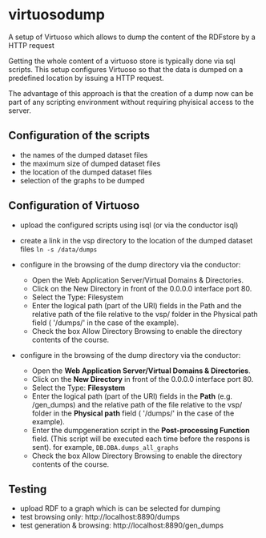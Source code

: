 # virtuosodump
A setup of Virtuoso which allows to dump the content of the RDFstore by a HTTP request

Getting the whole content of a virtuoso store is typically done via sql scripts. This
setup configures Virtuoso so that the data is dumped on a predefined location by issuing
a HTTP request.

The advantage of this approach is that the creation of a dump now can be part of any scripting
environment without requiring phyisical access to the server.

Configuration of the scripts
----------------------------

* the names of the dumped dataset files
* the maximum size of dumped dataset files
* the location of the dumped dataset files
* selection of the graphs to be dumped

Configuration of Virtuoso
-------------------------

* upload the configured scripts using isql (or via the conductor isql)
* create a link in the vsp directory to the location of the dumped dataset files
   `` ln -s /data/dumps ``
* configure in the browsing of the dump directory via the conductor:
    * Open the Web Application Server/Virtual Domains & Directories.
    * Click on the New Directory in front of the 0.0.0.0 interface port 80.
    * Select the Type: Filesystem
    * Enter the logical path (part of the URI) fields in the Path and the relative path of the file relative to the vsp/ folder in the Physical path field ( '/dumps/' in the case of the example).
    * Check the box Allow Directory Browsing to enable the directory contents of the course.

* configure in the browsing of the dump directory via the conductor:
    * Open the **Web Application Server/Virtual Domains & Directories**.
    * Click on the **New Directory** in front of the 0.0.0.0 interface port 80.
    * Select the Type: **Filesystem**
    * Enter the logical path (part of the URI) fields in the **Path** (e.g. /gen_dumps) and the relative path of the file relative to the vsp/ folder in the **Physical path** field ( '/dumps/' in the case of the example).
    * Enter the dumpgeneration script in the **Post-processing Function** field. (This script will be executed each time before the respons is sent). for example, ``DB.DBA.dumps_all_graphs``
    * Check the box Allow Directory Browsing to enable the directory contents of the course.


Testing
-------
* upload RDF to a graph which is can be selected for dumping
* test browsing only: http://localhost:8890/dumps
* test generation & browsing: http://localhost:8890/gen_dumps




